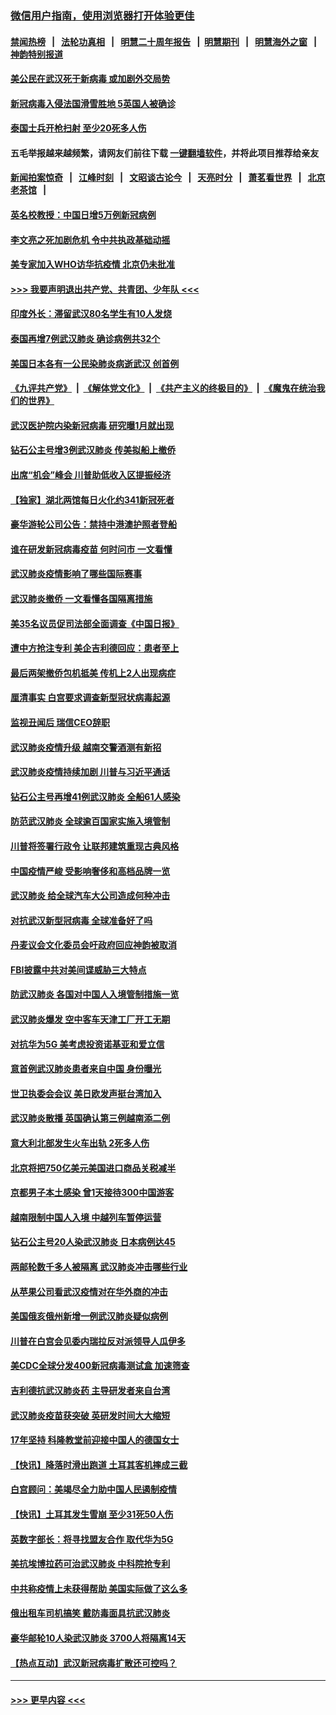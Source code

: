 ### [微信用户指南，使用浏览器打开体验更佳](https://github.com/gfw-breaker/banned-news1/blob/master/indexes/wechat-guide.md?t=0)
#### [禁闻热榜](热点新闻.md?t=0)  &nbsp;&nbsp;|&nbsp;&nbsp; [法轮功真相](https://github.com/gfw-breaker/truth/blob/master/README.md?t=0) &nbsp;&nbsp;|&nbsp;&nbsp; [明慧二十周年报告](https://github.com/gfw-breaker/mh-reports/blob/master/README.md?t=0) &nbsp;&nbsp;|&nbsp;&nbsp;[明慧期刊](https://github.com/gfw-breaker/mh-qikan) &nbsp;&nbsp;|&nbsp;&nbsp; [明慧海外之窗](https://github.com/gfw-breaker/mh-news/blob/master/README.md?t=0) &nbsp;&nbsp;|&nbsp;&nbsp; [神韵特别报道](https://github.com/gfw-breaker/mh-news/blob/master/shenyun.md?t=0)
#### [美公民在武汉死于新病毒 或加剧外交局势](../pages/nsc418/n11854331.md?t=02090602) 
#### [新冠病毒入侵法国滑雪胜地 5英国人被确诊](../pages/nsc418/n11854307.md?t=02090602) 
#### [泰国士兵开枪扫射 至少20死多人伤](../pages/nsc418/n11854276.md?t=02090602) 
#### 五毛举报越来越频繁，请网友们前往下载 [一键翻墙软件](https://github.com/gfw-breaker/ssr-accounts)，并将此项目推荐给亲友
#### [新闻拍案惊奇](https://github.com/gfw-breaker/banned-news1/blob/master/pages/link4.md) &nbsp;&nbsp;|&nbsp;&nbsp; [江峰时刻](https://github.com/gfw-breaker/banned-news1/blob/master/pages/link4.md) &nbsp;&nbsp;|&nbsp;&nbsp; [文昭谈古论今](https://github.com/gfw-breaker/banned-news1/blob/master/pages/link4.md) &nbsp;&nbsp;|&nbsp;&nbsp; [天亮时分](https://github.com/gfw-breaker/banned-news1/blob/master/pages/link4.md) &nbsp;&nbsp;|&nbsp;&nbsp; [萧茗看世界](https://github.com/gfw-breaker/banned-news1/blob/master/pages/link4.md) &nbsp;&nbsp;|&nbsp;&nbsp; [北京老茶馆](https://github.com/gfw-breaker/banned-news1/blob/master/pages/link4.md) &nbsp;&nbsp;|&nbsp;&nbsp; 
#### [英名校教授：中国日增5万例新冠病例](../pages/nsc418/n11854174.md?t=02090602) 
#### [李文亮之死加剧危机 令中共执政基础动摇](../pages/nsc418/n11854003.md?t=02090602) 
#### [美专家加入WHO访华抗疫情 北京仍未批准](../pages/nsc418/n11854043.md?t=02090602) 
#### [>>> 我要声明退出共产党、共青团、少年队 <<<](https://github.com/begood0513/goodnews/blob/master/quit/letter.md) 
#### [印度外长：滞留武汉80名学生有10人发烧](../pages/nsc418/n11853821.md?t=02090602) 
#### [泰国再增7例武汉肺炎 确诊病例共32个](../pages/nsc418/n11853808.md?t=02090602) 
#### [美国日本各有一公民染肺炎病逝武汉 创首例](../pages/nsc418/n11853509.md?t=02090602) 
#### [《九评共产党》](https://github.com/begood0513/9ping.md/blob/master/README.md) &nbsp;|&nbsp; [《解体党文化》](../../../../jtdwh.md/blob/master/README.md)  &nbsp;|&nbsp; [《共产主义的终极目的》](../../../../gczydzjmd.md/blob/master/README.md) &nbsp;|&nbsp; [《魔鬼在统治我们的世界》](../../../../mgztzwmdsj.md/blob/master/README.md) 
#### [武汉医护院内染新冠病毒 研究曝1月就出现](../pages/nsc418/n11852928.md?t=02090602) 
#### [钻石公主号增3例武汉肺炎 传美拟船上撤侨](../pages/nsc418/n11853240.md?t=02090602) 
#### [出席“机会”峰会 川普助低收入区提振经济](../pages/nsc418/n11853232.md?t=02090602) 
#### [【独家】湖北两馆每日火化约341新冠死者](../pages/nsc418/n11845444.md?t=02090602) 
#### [豪华游轮公司公告：禁持中港澳护照者登船](../pages/nsc418/n11852761.md?t=02090602) 
#### [谁在研发新冠病毒疫苗 何时问市 一文看懂](../pages/nsc418/n11852840.md?t=02090602) 
#### [武汉肺炎疫情影响了哪些国际赛事](../pages/nsc418/n11852441.md?t=02090602) 
#### [武汉肺炎撤侨 一文看懂各国隔离措施](../pages/nsc418/n11844216.md?t=02090602) 
#### [美35名议员促司法部全面调查《中国日报》](../pages/nsc418/n11852435.md?t=02090602) 
#### [遭中方抢注专利 美企吉利德回应：患者至上](../pages/nsc418/n11852037.md?t=02090602) 
#### [最后两架撤侨包机抵美 传机上2人出现病症](../pages/nsc418/n11852173.md?t=02090602) 
#### [厘清事实 白宫要求调查新型冠状病毒起源](../pages/nsc418/n11852106.md?t=02090602) 
#### [监视丑闻后 瑞信CEO辞职](../pages/nsc418/n11852127.md?t=02090602) 
#### [武汉肺炎疫情升级 越南交警酒测有新招](../pages/nsc418/n11851632.md?t=02090602) 
#### [武汉肺炎疫情持续加剧 川普与习近平通话](../pages/nsc418/n11851613.md?t=02090602) 
#### [钻石公主号再增41例武汉肺炎 全船61人感染](../pages/nsc418/n11850401.md?t=02090602) 
#### [防范武汉肺炎 全球逾百国家实施入境管制](../pages/nsc418/n11850557.md?t=02090602) 
#### [川普将签署行政令 让联邦建筑重现古典风格](../pages/nsc418/n11850654.md?t=02090602) 
#### [中国疫情严峻 受影响奢侈和高档品牌一览](../pages/nsc418/n11850319.md?t=02090602) 
#### [武汉肺炎 给全球汽车大公司造成何种冲击](../pages/nsc418/n11850056.md?t=02090602) 
#### [对抗武汉新型冠病毒 全球准备好了吗](../pages/nsc418/n11850142.md?t=02090602) 
#### [丹麦议会文化委员会吁政府回应神韵被取消](../pages/nsc418/n11849312.md?t=02090602) 
#### [FBI披露中共对美间谍威胁三大特点](../pages/nsc418/n11849700.md?t=02090602) 
#### [防武汉肺炎 各国对中国人入境管制措施一览](../pages/nsc418/n11838726.md?t=02090602) 
#### [武汉肺炎爆发 空中客车天津工厂开工无期](../pages/nsc418/n11849634.md?t=02090602) 
#### [对抗华为5G 美考虑投资诺基亚和爱立信](../pages/nsc418/n11849510.md?t=02090602) 
#### [意首例武汉肺炎患者来自中国 身份曝光](../pages/nsc418/n11849454.md?t=02090602) 
#### [世卫执委会会议 美日欧发声挺台湾加入](../pages/nsc418/n11849433.md?t=02090602) 
#### [武汉肺炎散播 英国确认第三例越南添二例](../pages/nsc418/n11849439.md?t=02090602) 
#### [意大利北部发生火车出轨 2死多人伤](../pages/nsc418/n11848999.md?t=02090602) 
#### [北京将把750亿美元美国进口商品关税减半](../pages/nsc418/n11848896.md?t=02090602) 
#### [京都男子本土感染 曾1天接待300中国游客](../pages/nsc418/n11848641.md?t=02090602) 
#### [越南限制中国人入境 中越列车暂停运营](../pages/nsc418/n11847844.md?t=02090602) 
#### [钻石公主号20人染武汉肺炎 日本病例达45](../pages/nsc418/n11847823.md?t=02090602) 
#### [两邮轮数千多人被隔离 武汉肺炎冲击哪些行业](../pages/nsc418/n11847456.md?t=02090602) 
#### [从苹果公司看武汉疫情对在华外商的冲击](../pages/nsc418/n11847586.md?t=02090602) 
#### [美国俄亥俄州新增一例武汉肺炎疑似病例](../pages/nsc418/n11847714.md?t=02090602) 
#### [川普在白宫会见委内瑞拉反对派领导人瓜伊多](../pages/nsc418/n11847391.md?t=02090602) 
#### [美CDC全球分发400新冠病毒测试盒 加速筛查](../pages/nsc418/n11847260.md?t=02090602) 
#### [吉利德抗武汉肺炎药 主导研发者来自台湾](../pages/nsc418/n11847064.md?t=02090602) 
#### [武汉肺炎疫苗获突破 英研发时间大大缩短](../pages/nsc418/n11846915.md?t=02090602) 
#### [17年坚持 科隆教堂前迎接中国人的德国女士](../pages/nsc418/n11846781.md?t=02090602) 
#### [【快讯】降落时滑出跑道 土耳其客机摔成三截](../pages/nsc418/n11847021.md?t=02090602) 
#### [白宫顾问：美竭尽全力助中国人民遏制疫情](../pages/nsc418/n11846756.md?t=02090602) 
#### [【快讯】土耳其发生雪崩 至少31死50人伤](../pages/nsc418/n11846680.md?t=02090602) 
#### [英数字部长：将寻找盟友合作 取代华为5G](../pages/nsc418/n11846485.md?t=02090602) 
#### [美抗埃博拉药可治武汉肺炎 中科院抢专利](../pages/nsc418/n11846409.md?t=02090602) 
#### [中共称疫情上未获得帮助 美国实际做了这么多](../pages/nsc418/n11846008.md?t=02090602) 
#### [俄出租车司机搞笑 戴防毒面具抗武汉肺炎](../pages/nsc418/n11845703.md?t=02090602) 
#### [豪华邮轮10人染武汉肺炎 3700人将隔离14天](../pages/nsc418/n11845543.md?t=02090602) 
#### [【热点互动】武汉新冠病毒扩散还可控吗？](../pages/nsc418/n11844750.md?t=02090602) 

----
#### [ >>> 更早内容 <<< ](../indexes/nsc418-earlier.md)
